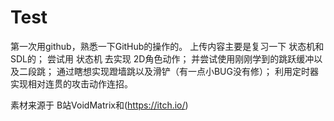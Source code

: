 # Test
第一次用github，熟悉一下GitHub的操作的。
上传内容主要是复习一下 状态机和SDL的；
尝试用 状态机 去实现 2D角色动作；
并尝试使用刚刚学到的跳跃缓冲以及二段跳；
通过瞎想实现蹬墙跳以及滑铲（有一点小BUG没有修）；
利用定时器实现相对连贯的攻击动作连招。

素材来源于 B站VoidMatrix和(https://itch.io/)
